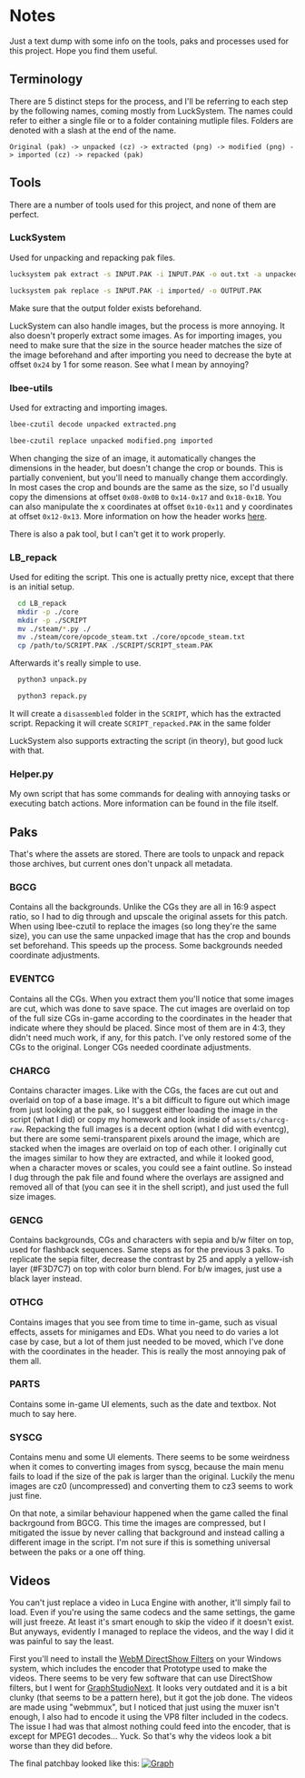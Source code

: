 # Notes

Just a text dump with some info on the tools, paks and processes used for this project. Hope you find them useful.

## Terminology 

There are 5 distinct steps for the process, and I'll be referring to each step by the following names, coming mostly from LuckSystem. The names could refer to either a single file or to a folder containing mutliple files. Folders are denoted with a slash at the end of the name.

```
Original (pak) -> unpacked (cz) -> extracted (png) -> modified (png) -> imported (cz) -> repacked (pak)
```



## Tools

There are a number of tools used for this project, and none of them are perfect.

### LuckSystem

Used for unpacking and repacking pak files. 

```bash
lucksystem pak extract -s INPUT.PAK -i INPUT.PAK -o out.txt -a unpacked/
```
```bash
lucksystem pak replace -s INPUT.PAK -i imported/ -o OUTPUT.PAK
```

Make sure that the output folder exists beforehand.

LuckSystem can also handle images, but the process is more annoying. It also doesn't properly extract some images. As for importing images, you need to make sure that the size in the source header matches the size of the image beforehand and after importing you need to decrease the byte at offset `0x24` by 1 for some reason. See what I mean by annoying?

### lbee-utils

Used for extracting and importing images.  

```bash
lbee-czutil decode unpacked extracted.png
```
```bash
lbee-czutil replace unpacked modified.png imported
```

When changing the size of an image, it automatically changes the dimensions in the header, but doesn't change the crop or bounds. This is partially convenient, but you'll need to manually change them accordingly. In most cases the crop and bounds are the same as the size, so I'd usually copy the dimensions at offset `0x08-0x0B` to `0x14-0x17` and `0x18-0x1B`. You can also manipulate the x coordinates at offset `0x10-0x11` and y coordinates at offset `0x12-0x13`. More information on how the header works [here](https://g2games.dev/blog/2024/06/28/the-cz-image-formats/).

There is also a pak tool, but I can't get it to work properly.

### LB_repack 

Used for editing the script. This one is actually pretty nice, except that there is an initial setup.

```bash
  cd LB_repack
  mkdir -p ./core
  mkdir -p ./SCRIPT
  mv ./steam/*.py ./
  mv ./steam/core/opcode_steam.txt ./core/opcode_steam.txt
  cp /path/to/SCRIPT.PAK ./SCRIPT/SCRIPT_steam.PAK
```

Afterwards it's really simple to use.

```bash
  python3 unpack.py 
```
```bash
  python3 repack.py
```

It will create a `disassembled` folder in the `SCRIPT`, which has the extracted script. Repacking it will create `SCRIPT_repacked.PAK` in the same folder

LuckSystem also supports extracting the script (in theory), but good luck with that.

### Helper.py

My own script that has some commands for dealing with annoying tasks or executing batch actions. More information can be found in the file itself. 

## Paks

That's where the assets are stored. There are tools to unpack and repack those archives, but current ones don't unpack all metadata.

### BGCG

Contains all the backgrounds. Unlike the CGs they are all in 16:9 aspect ratio, so I had to dig through and upscale the original assets for this patch. When using lbee-czutil to replace the images (so long they're the same size), you can use the same unpacked image that has the crop and bounds set beforehand. This speeds up the process. Some backgrounds needed coordinate adjustments.

### EVENTCG

Contains all the CGs. When you extract them you'll notice that some images are cut, which was done to save space. The cut images are overlaid on top of the full size CGs in-game according to the coordinates in the header that indicate where they should be placed. Since most of them are in 4:3, they didn't need much work, if any, for this patch. I've only restored some of the CGs to the original. Longer CGs needed coordinate adjustments.

### CHARCG

Contains character images. Like with the CGs, the faces are cut out and overlaid on top of a base image. It's a bit difficult to figure out which image from just looking at the pak, so I suggest either loading the image in the script (what I did) or copy my homework and look inside of `assets/charcg-raw`. Repacking the full images is a decent option (what I did with eventcg), but there are some semi-transparent pixels around the image, which are stacked when the images are overlaid on top of each other. I originally cut the images similar to how they are extracted, and while it looked good, when a character moves or scales, you could see a faint outline. So instead I dug through the pak file and found where the overlays are assigned and removed all of that (you can see it in the shell script), and just used the full size images.

### GENCG

Contains backgrounds, CGs and characters with sepia and b/w filter on top, used for flashback sequences. Same steps as for the previous 3 paks. To replicate the sepia filter, decrease the contrast by 25 and apply a yellow-ish layer (#F3D7C7) on top with color burn blend. For b/w images, just use a black layer instead. 

### OTHCG

Contains images that you see from time to time in-game, such as visual effects, assets for minigames and EDs. What you need to do varies a lot case by case, but a lot of them just needed to be moved, which I've done with the coordinates in the header. This is really the most annoying pak of them all.

### PARTS

Contains some in-game UI elements, such as the date and textbox. Not much to say here.

### SYSCG

Contains menu and some UI elements. There seems to be some weirdness when it comes to converting images from syscg, because the main menu fails to load if the size of the pak is larger than the original. Luckily the menu images are cz0 (uncompressed) and converting them to cz3 seems to work just fine. 

On that note, a similar behaviour happened when the game called the final backrgound from BGCG. This time the images are compressed, but I mitigated the issue by never calling that background and instead calling a different image in the script. I'm not sure if this is something universal between the paks or a one off thing.

## Videos

You can't just replace a video in Luca Engine with another, it'll simply fail to load. Even if you're using the same codecs and the same settings, the game will just freeze. At least it's smart enough to skip the video if it doesn't exist. But anyways, evidently I managed to replace the videos, and the way I did it was painful to say the least.

First you'll need to install the [WebM DirectShow Filters](https://www.free-codecs.com/webm_directshow_filters_download.htm) on your Windows system, which includes the encoder that Prototype used to make the videos. There seems to be very few software that can use DirectShow filters, but I went for [GraphStudioNext](https://github.com/cplussharp/graph-studio-next). It looks very outdated and it is a bit clunky (that seems to be a pattern here), but it got the job done. The videos are made using "webmmux", but I noticed that just using the muxer isn't enough, I also had to encode it using the VP8 filter included in the codecs. The issue I had was that almost nothing could feed into the encoder, that is except for MPEG1 decodes... Yuck. So that's why the videos look a bit worse than they did before.

The final patchbay looked like this:
<a href="https://raw.githubusercontent.com/Danar435/lbee-restoration/refs/heads/main/.github/assets/graph.png">
<img src=".github/assets/graph.png" alt="Graph"/>
